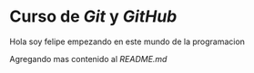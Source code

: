 # Curso de _Git_ y _GitHub_

Hola soy felipe empezando en este mundo de la programacion

Agregando mas contenido al _README.md_
